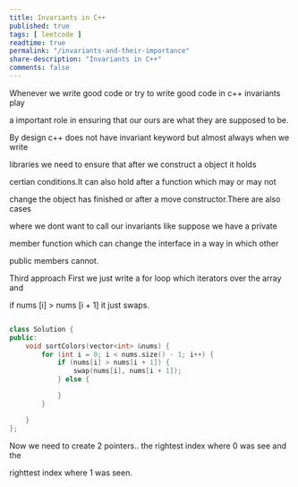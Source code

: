 ```yaml
---
title: Invariants in C++
published: true
tags: [ leetcode ]
readtime: true
permalink: "/invariants-and-their-importance"
share-description: "Invariants in C++"
comments: false
---
```


Whenever we write good code or try to write good code in c++ invariants play 

a important role in ensuring that our ours are what they are supposed to be.

By design c++ does not have invariant keyword but almost always when we write

libraries we need to ensure that after we construct a object it holds 

certian conditions.It can also hold after a function which may or may not 

change the object has finished or after a move constructor.There are also cases

where we dont want to call our invariants like suppose we have a private 

member function which can change the interface in a way in which other 

public members cannot.

Third approach First we just write a for loop which iterators over the array and

if nums [i] > nums [i + 1] it just swaps.

```cpp

class Solution {
public:
    void sortColors(vector<int> &nums) {
        for (int i = 0; i < nums.size() - 1; i++) {
            if (nums[i] > nums[i + 1]) {
                swap(nums[i], nums[i + 1]);
            } else {

            }
        }

    }
};

```

Now we need to create 2 pointers.. the rightest index where 0 was see and the

righttest index where 1 was seen.

